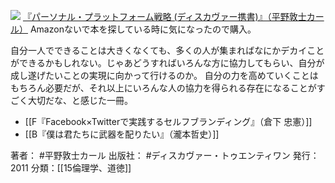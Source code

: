 
[![](https://images-fe.ssl-images-amazon.com/images/I/41DTKCVJoaL._SL160_.jpg)](http://www.amazon.co.jp/exec/obidos/ASIN/4799310895/choiyaki81-22/ref=nosim)
[『パーソナル・プラットフォーム戦略 (ディスカヴァー携書)』（平野敦士カール）](http://www.amazon.co.jp/exec/obidos/ASIN/4799310895/choiyaki81-22/ref=nosim)
Amazonないで本を探している時に気になったので購入。

自分一人でできることは大きくなくても、多くの人が集まればなにかデカイことができるかもしれない。じゃあどうすればいろんな方に協力してもらい、自分が成し遂げたいことの実現に向かって行けるのか。
自分の力を高めていくことはもちろん必要だが、それ以上にいろんな人の協力を得られる存在になることがすごく大切だな、と感じた一冊。

- [[F『Facebook×Twitterで実践するセルフブランディング』（倉下 忠憲）]]
- [[B『僕は君たちに武器を配りたい』（瀧本哲史）]]

著者： #平野敦士カール 
出版社： #ディスカヴァー・トゥエンティワン
発行：2011
分類：[[15倫理学、道徳]]